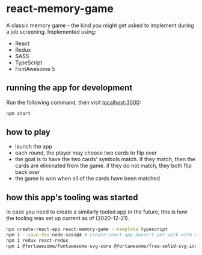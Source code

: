 # react-memory-game

A classic memory game - the kind you might get asked to implement during a job screening. Implemented using:

- React
- Redux
- SASS
- TypeScript
- FontAwesome 5

## running the app for development

Run the following command, then visit [localhost:3000](http://localhost:3000):

```bash
npm start
```

## how to play

- launch the app
- each round, the player may choose two cards to flip over
- the goal is to have the two cards' symbols match. if they match, then the cards are eliminated from the game. if they do not match, they both flip back over
- the game is won when all of the cards have been matched

## how this app's tooling was started

In case you need to create a similarly tooled app in the future, this is how the tooling was set up current as of (2020-12-21).

```bash
npx create-react-app react-memory-game --template typescript
npm i --save-dev node-sass@4 # create-react-app doesn't yet work with node-sass 5+
npm i redux react-redux
npm i @fortawesome/fontawesome-svg-core @fortawesome/free-solid-svg-icons @fortawesome/react-fontawesome
```